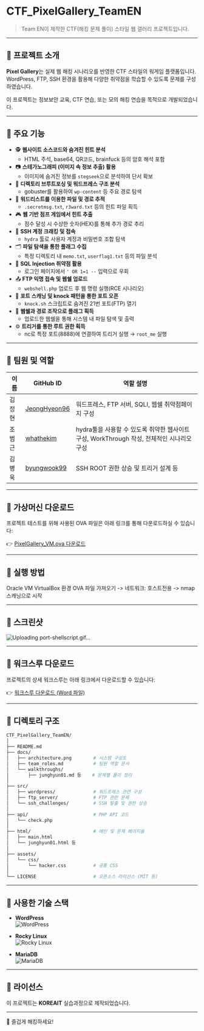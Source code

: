 # CTF_PixelGallery_TeamEN

> Team EN이 제작한 CTF(해킹 문제 풀이) 스타일 웹 갤러리 프로젝트입니다.

---

## 🎯 프로젝트 소개

**Pixel Gallery**는 실제 웹 해킹 시나리오를 반영한 CTF 스타일의 워게임 플랫폼입니다.  
WordPress, FTP, SSH 환경을 활용해 다양한 취약점을 학습할 수 있도록 문제를 구성하였습니다.

이 프로젝트는 정보보안 교육, CTF 연습, 또는 모의 해킹 연습을 목적으로 개발되었습니다.

---

## 🔧 주요 기능

- 🕵️ **웹사이트 소스코드와 숨겨진 힌트 분석**
  - HTML 주석, base64, QR코드, brainfuck 등의 암호 해석 포함
- 📷 **스테가노그래피 (이미지 속 정보 추출) 활용**
  - 이미지에 숨겨진 정보를 `stegseek`으로 분석하여 단서 확보
- 🔎 **디렉토리 브루트포싱 및 워드프레스 구조 분석**
  - gobuster를 활용하여 `wp-content` 등 주요 경로 탐색
- 📑 **워드리스트를 이용한 파일 및 경로 추적**
  - `.secretmsg.txt`, `r3ward.txt` 등의 힌트 파일 획득
- 🎮 **웹 기반 점프 게임에서 힌트 추출**
  - 점수 달성 시 수상한 숫자(HEX)를 통해 추가 경로 추리
- 🔐 **SSH 계정 크래킹 및 접속**
  - `hydra` 툴로 사용자 계정과 비밀번호 조합 탐색
- 🗂️ **파일 탐색을 통한 플래그 수집**
  - 특정 디렉토리 내 `memo.txt`, `userflag1.txt` 등의 파일 분석
- 🧪 **SQL Injection 취약점 활용**
  - 로그인 페이지에서 `' OR 1=1 --` 입력으로 우회
- 📤 **FTP 익명 접속 및 웹쉘 업로드**
  - `webshell.php` 업로드 후 웹 명령 실행(RCE 시나리오)
- 🧩 **포트 스캐닝 및 knock 패턴을 통한 포트 오픈**
  - `knock.sh` 스크립트로 숨겨진 21번 포트(FTP) 열기
- 🧬 **웹쉘과 경로 조작으로 플래그 획득**
  - 업로드한 웹쉘을 통해 시스템 내 파일 탐색 및 출력
- ⚙️ **트리거를 통한 루트 권한 획득**
  - nc로 특정 포트(8888)에 연결하여 트리거 실행 → `root_me` 실행

---

## 🧠 팀원 및 역할

| 이름       | GitHub ID         | 역할 설명                               |
|------------|------------------|----------------------------------------|
| 김정현     | [JeongHyeon96](https://github.com/JeongHyeon96) | 워드프레스, FTP 서버, SQLI, 웹쉘 취약점페이지 구성     |
| 조범근    | [whathekim](https://github.com/whathekim)       | hydra툴을 사용할 수 있도록 취약한 웹사이트 구성, WorkThrough 작성, 전체적인 시나리오 구성          |
| 김병욱    | [byungwook99](https://github.com/byungwook99)       | SSH ROOT 권한 상승 및 트리거 설계 등    |



---

## 💾 가상머신 다운로드

프로젝트 테스트를 위해 사용된 OVA 파일은 아래 링크를 통해 다운로드하실 수 있습니다:

👉 [PixelGallery_VM.ova 다운로드](https://drive.google.com/file/d/1_gizfkVfZi1t7p3K2RI9asCyjgrrKsUH/view?usp=sharing)

---

## 🚀 실행 방법
Oracle VM VirtualBox 환경 
OVA 파일 가져오기 -> 네트워크: 호스트전용 -> nmap 스캐닝으로 시작

---

## 📸 스크린샷
![Uploading port-shellscript.gif…]()


---

## 📝 워크스루 다운로드

프로젝트의 상세 워크스루는 아래 링크에서 다운로드할 수 있습니다:

👉 [워크스루 다운로드 (Word 파일)](https://github.com/JeongHyeon96/CTF_PixelGallery_TeamEN/blob/main/EN_CTF%20walkthrough.docx)

---

## 📂 디렉토리 구조

```bash
CTF_PixelGallery_TeamEN/
│
├── README.md
├── docs/
│   ├── architecture.png        # 시스템 구성도
│   ├── team_roles.md           # 팀원 역할 문서
│   └── walkthroughs/
│       ├── junghyun01.md 등    # 문제별 풀이 정리
│
├── src/
│   ├── wordpress/              # 워드프레스 관련 구성
│   ├── ftp_server/             # FTP 관련 문제
│   └── ssh_challenges/         # SSH 탈출 및 권한 상승
│
├── api/                        # PHP API 코드
│   └── check.php
│
├── html/                       # 메인 및 문제 페이지들
│   ├── main.html
│   └── junghyun01.html 등
│
├── assets/
│   └── css/
│       └── hacker.css          # 공통 CSS
│
└── LICENSE                     # 오픈소스 라이선스 (MIT 등)

```
---

## 📄 사용한 기술 스택
- **WordPress**  
  ![WordPress](https://img.shields.io/badge/WordPress-21759B?style=for-the-badge&logo=wordpress&logoColor=white)

- **Rocky Linux**  
  ![Rocky Linux](https://img.shields.io/badge/Rocky%20Linux-10B981?style=for-the-badge&logo=rockylinux&logoColor=white)

- **MariaDB**  
  ![MariaDB](https://img.shields.io/badge/MariaDB-003545?style=for-the-badge&logo=mariadb&logoColor=white)

---
## 📄 라이선스

이 프로젝트는 **KOREAIT** 실습과정으로 제작되었습니다.

---
🙌 즐겁게 해킹하세요!
